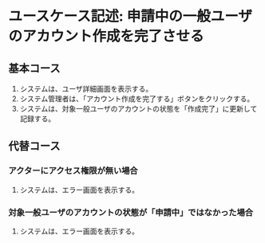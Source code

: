 # ユースケース記述: 申請中の一般ユーザのアカウント作成を完了させる

## 基本コース

1. システムは、ユーザ詳細画面を表示する。
2. システム管理者は、「アカウント作成を完了する」ボタンをクリックする。
3. システムは、対象一般ユーザのアカウントの状態を「作成完了」に更新して記録する。

## 代替コース

### アクターにアクセス権限が無い場合

1. システムは、エラー画面を表示する。

### 対象一般ユーザのアカウントの状態が「申請中」ではなかった場合

1. システムは、エラー画面を表示する。
